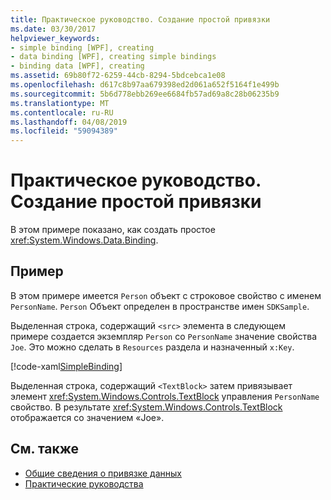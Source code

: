```yaml
---
title: Практическое руководство. Создание простой привязки
ms.date: 03/30/2017
helpviewer_keywords:
- simple binding [WPF], creating
- data binding [WPF], creating simple bindings
- binding data [WPF], creating
ms.assetid: 69b80f72-6259-44cb-8294-5bdcebca1e08
ms.openlocfilehash: d617c8b97aa679398ed2d061a652f5164f1e499b
ms.sourcegitcommit: 5b6d778ebb269ee6684fb57ad69a8c28b06235b9
ms.translationtype: MT
ms.contentlocale: ru-RU
ms.lasthandoff: 04/08/2019
ms.locfileid: "59094389"
---
```

# <a name="how-to-create-a-simple-binding"></a>Практическое руководство. Создание простой привязки
В этом примере показано, как создать простое <xref:System.Windows.Data.Binding>.  
  
## <a name="example"></a>Пример  
 В этом примере имеется `Person` объект с строковое свойство с именем `PersonName`. `Person` Объект определен в пространстве имен `SDKSample`.  
  
 Выделенная строка, содержащий `<src>` элемента в следующем примере создается экземпляр `Person` со `PersonName` значение свойства `Joe`. Это можно сделать в `Resources` раздела и назначенный `x:Key`.  
  
 [!code-xaml[SimpleBinding](~/samples/snippets/csharp/VS_Snippets_Wpf/SimpleBinding/CSharp/Page1.xaml?highlight=9,37)]  
  
 Выделенная строка, содержащий `<TextBlock>` затем привязывает элемент <xref:System.Windows.Controls.TextBlock> управления `PersonName` свойство. В результате <xref:System.Windows.Controls.TextBlock> отображается со значением «Joe».  
  
## <a name="see-also"></a>См. также

- [Общие сведения о привязке данных](data-binding-overview.md)
- [Практические руководства](data-binding-how-to-topics.md)
